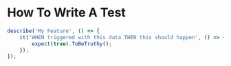 # How To Write A Test

```javascript
describe('My Feature', () => {
    it('WHEN triggered with this data THEN this should happen', () => {
        expect(true).ToBeTruthy();
    });
});
```